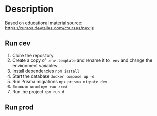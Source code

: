 # Description

Based on educational material source: https://cursos.devtalles.com/courses/nextjs

## Run dev

1. Clone the repository.
2. Create a copy of ```.env.template``` and rename it to ```.env``` and change the environment variables.
3. Install dependencies ```npm install```
4. Start the database ```docker compose up -d```
5. Run Prisma migrations ```npx prisma migrate dev```
6. Execute seed ```npm run seed```
7. Run the project ```npm run d```

## Run prod